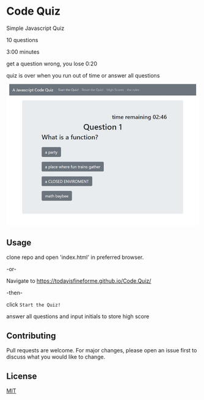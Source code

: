 # Code Quiz

Simple Javascript Quiz

10 questions

3:00 minutes 

get a question wrong, you lose 0:20

quiz is over when you run out of time or answer all questions

![quiz screenshot](./Assets/screenshot.jpg)

## Usage

clone repo and open 'index.html' in preferred browser.

-or-

Navigate to https://todayisfineforme.github.io/Code.Quiz/

-then-

click `Start the Quiz!`

answer all questions and input initials to store high score

## Contributing

Pull requests are welcome. For major changes, please open an issue first to discuss what you would like to change.

## License

[MIT](https://choosealicense.com/licenses/mit/)
